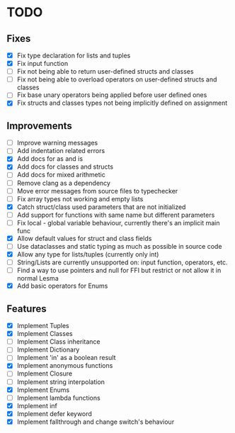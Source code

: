 # TODO

## Fixes
- [x] Fix type declaration for lists and tuples
- [x] Fix input function
- [ ] Fix not being able to return user-defined structs and classes
- [ ] Fix not being able to overload operators on user-defined structs and classes
- [ ] Fix base unary operators being applied before user defined ones
- [x] Fix structs and classes types not being implicitly defined on assignment

## Improvements
- [ ] Improve warning messages
- [ ] Add indentation related errors
- [x] Add docs for as and is
- [x] Add docs for classes and structs
- [ ] Add docs for mixed arithmetic
- [ ] Remove clang as a dependency
- [ ] Move error messages from source files to typechecker
- [ ] Fix array types not working and empty lists
- [x] Catch struct/class used parameters that are not initialized
- [ ] Add support for functions with same name but different parameters
- [ ] Fix local - global variable behaviour, currently there's an implicit main func
- [x] Allow default values for struct and class fields
- [ ] Use dataclasses and static typing as much as possible in source code
- [x] Allow any type for lists/tuples (currently only int)
- [ ] String/Lists are currently unsupported on: input function, operators, etc.
- [ ] Find a way to use pointers and null for FFI but restrict or not allow it in normal Lesma
- [x] Add basic operators for Enums

## Features
- [x] Implement Tuples
- [x] Implement Classes
- [ ] Implement Class inheritance
- [ ] Implement Dictionary
- [ ] Implement 'in' as a boolean result
- [x] Implement anonymous functions
- [ ] Implement Closure
- [ ] Implement string interpolation
- [x] Implement Enums
- [ ] Implement lambda functions
- [x] Implement inf
- [x] Implement defer keyword
- [x] Implement fallthrough and change switch's behaviour